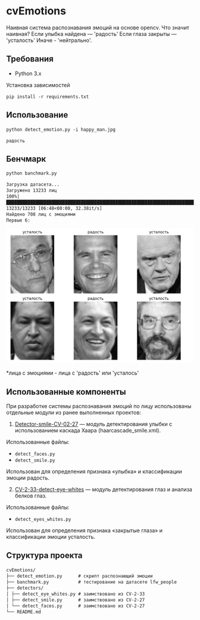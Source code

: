 # cvEmotions

Наивная система распознавания эмоций на основе opencv. Что значит наивная? Если улыбка найдена — 'радость' Если глаза закрыты — 'усталость' Иначе - 'нейтрально'.

## Требования

- Python 3.x

Установка зависимостей

```
pip install -r requirements.txt
```

## Использование

```
python detect_emotion.py -i happy_man.jpg
```

```
радость
```

## Бенчмарк

```
python banchmark.py
```

```
Загрузка датасета...
Загружено 13233 лиц
100%|████████████████████████████████████████████████████████████████████████████████████| 13233/13233 [06:48<00:00, 32.38it/s]
Найдено 708 лиц с эмоциями
Первые 6:
```

<p>
<img width="800" src="banchmark/1.png" alt="qr"/>
</p>

\*лица с эмоциями - лица с 'радость' или 'усталось'

## Использованные компоненты

При разработке системы распознавания эмоций по лицу использованы отдельные модули из ранее выполненных проектов:

1. [Detector-smile-CV-02-27](https://github.com/NatashaBedareva/Detector-smile-CV-02-27) — модуль детектирования улыбки с использованием каскада Хаара (haarcascade_smile.xml).

Использованные файлы:

- `detect_faces.py`
- `detect_smile.py`

Использован для определения признака «улыбка» и классификации эмоции радость.

2. [CV-2-33-detect-eye-whites](https://github.com/noki1928/CV-2-33-detect-eye-whites) — модуль детектирования глаз и анализа белков глаз.

Использованные файлы:

- `detect_eyes_whites.py`

Использован для определения признака «закрытые глаза» и классификации эмоции усталость.

## Структура проекта

```
cvEmotions/
├── detect_emotion.py      # скрипт распознающий эмоции
├── banchmark.py           # тестирование на датасете lfw_people
├── detectors/
│ ├── detect_eye_whites.py # заимствовано из CV-2-33
│ ├── detect_smile.py      # заимствовано из CV-2-27
│ └── detect_faces.py      # заимствовано из CV-2-27
└── README.md

```

